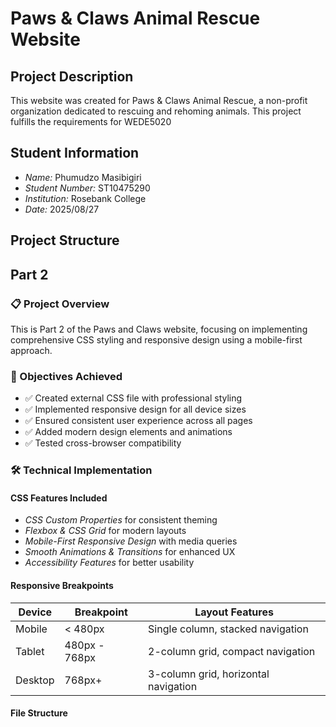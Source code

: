 # Paws & Claws Animal Rescue Website

## Project Description
This website was created for Paws & Claws Animal Rescue, a non-profit organization dedicated to rescuing and rehoming animals. This project fulfills the requirements for WEDE5020

## Student Information
- *Name:* Phumudzo Masibigiri
- *Student Number:* ST10475290
- *Institution:* Rosebank College
- *Date:* 2025/08/27

## Project Structure
## Part 2

### 📋 Project Overview
This is Part 2 of the Paws and Claws website, focusing on implementing comprehensive CSS styling and responsive design using a mobile-first approach.

### 🎯 Objectives Achieved
- ✅ Created external CSS file with professional styling
- ✅ Implemented responsive design for all device sizes
- ✅ Ensured consistent user experience across all pages
- ✅ Added modern design elements and animations
- ✅ Tested cross-browser compatibility

### 🛠 Technical Implementation

#### CSS Features Included
- *CSS Custom Properties* for consistent theming
- *Flexbox & CSS Grid* for modern layouts
- *Mobile-First Responsive Design* with media queries
- *Smooth Animations & Transitions* for enhanced UX
- *Accessibility Features* for better usability

#### Responsive Breakpoints
| Device | Breakpoint | Layout Features |
|--------|------------|-----------------|
| Mobile | < 480px | Single column, stacked navigation |
| Tablet | 480px - 768px | 2-column grid, compact navigation |
| Desktop | 768px+ | 3-column grid, horizontal navigation |

#### File Structure
